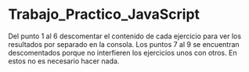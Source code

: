 # Trabajo_Practico_JavaScript

Del punto 1 al 6 descomentar el contenido de cada ejercicio para ver los resultados por separado en la consola. 
Los puntos 7 al 9 se encuentran descomentados porque no interfieren los ejercicios unos con otros. En estos no es necesario hacer nada.
